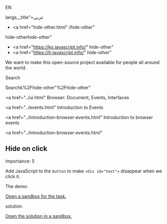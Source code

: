 EN

langs\_\_title">عربي</span></a>

-   <a href="hide-other.html"
    /hide-other"

hide-otherhide-other"

<!-- -->

-   <a href="https://ko.javascript.info/"
    hide-other"
-   <a href="https://tr.javascript.info/"
    hide-other"

We want to make this open-source project available for people all around the world.

Search

Searchk%2Fhide-other"%2Fhide-other" </a>

<a href="../ui.html" Browser: Document, Events, Interfaces</span></a>

<a href="../events.html" Introduction to Events</span></a>

<a href="../introduction-browser-events.html" Introduction to browser events</span></a>

<a href="../introduction-browser-events.html"

## Hide on click

<span class="task__importance" title="How important is the task, from 1 to 5">importance: 5</span>

Add JavaScript to the `button` to make `<div id="text">` disappear when we click it.

The demo:

[Open a sandbox for the task.](https://plnkr.co/edit/6vWtOzQrn7qGGuey?p=preview)

solution

[Open the solution in a sandbox.](https://plnkr.co/edit/XYTLqWVjKhbaXILs?p=preview)
